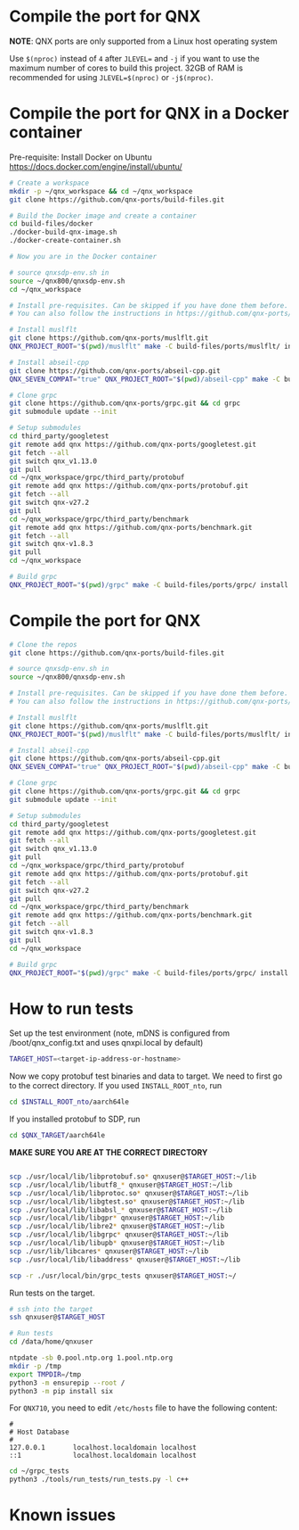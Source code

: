 # Compile the port for QNX

**NOTE**: QNX ports are only supported from a Linux host operating system

Use `$(nproc)` instead of `4` after `JLEVEL=` and `-j` if you want to use the maximum number of cores to build this project.
32GB of RAM is recommended for using `JLEVEL=$(nproc)` or `-j$(nproc)`.

# Compile the port for QNX in a Docker container

Pre-requisite: Install Docker on Ubuntu https://docs.docker.com/engine/install/ubuntu/
```bash
# Create a workspace
mkdir -p ~/qnx_workspace && cd ~/qnx_workspace
git clone https://github.com/qnx-ports/build-files.git

# Build the Docker image and create a container
cd build-files/docker
./docker-build-qnx-image.sh
./docker-create-container.sh

# Now you are in the Docker container

# source qnxsdp-env.sh in
source ~/qnx800/qnxsdp-env.sh
cd ~/qnx_workspace

# Install pre-requisites. Can be skipped if you have done them before.
# You can also follow the instructions in https://github.com/qnx-ports/build-files/tree/main/ports

# Install muslflt
git clone https://github.com/qnx-ports/muslflt.git
QNX_PROJECT_ROOT="$(pwd)/muslflt" make -C build-files/ports/muslflt/ install JLEVEL=16

# Install abseil-cpp
git clone https://github.com/qnx-ports/abseil-cpp.git
QNX_SEVEN_COMPAT="true" QNX_PROJECT_ROOT="$(pwd)/abseil-cpp" make -C build-files/ports/abseil-cpp/ install JLEVEL=16

# Clone grpc
git clone https://github.com/qnx-ports/grpc.git && cd grpc
git submodule update --init

# Setup submodules
cd third_party/googletest
git remote add qnx https://github.com/qnx-ports/googletest.git
git fetch --all
git switch qnx_v1.13.0 
git pull
cd ~/qnx_workspace/grpc/third_party/protobuf
git remote add qnx https://github.com/qnx-ports/protobuf.git
git fetch --all
git switch qnx-v27.2
git pull
cd ~/qnx_workspace/grpc/third_party/benchmark
git remote add qnx https://github.com/qnx-ports/benchmark.git
git fetch --all
git switch qnx-v1.8.3
git pull
cd ~/qnx_workspace

# Build grpc
QNX_PROJECT_ROOT="$(pwd)/grpc" make -C build-files/ports/grpc/ install JLEVEL=16

```

# Compile the port for QNX
```bash
# Clone the repos
git clone https://github.com/qnx-ports/build-files.git

# source qnxsdp-env.sh in
source ~/qnx800/qnxsdp-env.sh

# Install pre-requisites. Can be skipped if you have done them before.
# You can also follow the instructions in https://github.com/qnx-ports/build-files/tree/main/ports

# Install muslflt
git clone https://github.com/qnx-ports/muslflt.git
QNX_PROJECT_ROOT="$(pwd)/muslflt" make -C build-files/ports/muslflt/ install JLEVEL=16

# Install abseil-cpp
git clone https://github.com/qnx-ports/abseil-cpp.git
QNX_SEVEN_COMPAT="true" QNX_PROJECT_ROOT="$(pwd)/abseil-cpp" make -C build-files/ports/abseil-cpp/ install JLEVEL=16

# Clone grpc
git clone https://github.com/qnx-ports/grpc.git && cd grpc
git submodule update --init

# Setup submodules
cd third_party/googletest
git remote add qnx https://github.com/qnx-ports/googletest.git
git fetch --all
git switch qnx_v1.13.0 
git pull
cd ~/qnx_workspace/grpc/third_party/protobuf
git remote add qnx https://github.com/qnx-ports/protobuf.git
git fetch --all
git switch qnx-v27.2
git pull
cd ~/qnx_workspace/grpc/third_party/benchmark
git remote add qnx https://github.com/qnx-ports/benchmark.git
git fetch --all
git switch qnx-v1.8.3
git pull
cd ~/qnx_workspace

# Build grpc
QNX_PROJECT_ROOT="$(pwd)/grpc" make -C build-files/ports/grpc/ install JLEVEL=16
```

# How to run tests

Set up the test environment (note, mDNS is configured from
/boot/qnx_config.txt and uses qnxpi.local by default)
```bash
TARGET_HOST=<target-ip-address-or-hostname>
```
Now we copy protobuf test binaries and data to target. We need to first go to the correct directory.
If you used `INSTALL_ROOT_nto`, run 
```bash
cd $INSTALL_ROOT_nto/aarch64le
```

If you installed protobuf to SDP, run
```bash
cd $QNX_TARGET/aarch64le
```
**MAKE SURE YOU ARE AT THE CORRECT DIRECTORY**

```bash

scp ./usr/local/lib/libprotobuf.so* qnxuser@$TARGET_HOST:~/lib
scp ./usr/local/lib/libutf8_* qnxuser@$TARGET_HOST:~/lib
scp ./usr/local/lib/libprotoc.so* qnxuser@$TARGET_HOST:~/lib
scp ./usr/local/lib/libgtest.so* qnxuser@$TARGET_HOST:~/lib
scp ./usr/local/lib/libabsl_* qnxuser@$TARGET_HOST:~/lib
scp ./usr/local/lib/libgpr* qnxuser@$TARGET_HOST:~/lib
scp ./usr/local/lib/libre2* qnxuser@$TARGET_HOST:~/lib
scp ./usr/local/lib/libgrpc* qnxuser@$TARGET_HOST:~/lib
scp ./usr/local/lib/libupb* qnxuser@$TARGET_HOST:~/lib
scp ./usr/lib/libcares* qnxuser@$TARGET_HOST:~/lib
scp ./usr/local/lib/libaddress* qnxuser@$TARGET_HOST:~/lib

scp -r ./usr/local/bin/grpc_tests qnxuser@$TARGET_HOST:~/
```

Run tests on the target.
```bash
# ssh into the target
ssh qnxuser@$TARGET_HOST

# Run tests
cd /data/home/qnxuser

ntpdate -sb 0.pool.ntp.org 1.pool.ntp.org 
mkdir -p /tmp
export TMPDIR=/tmp
python3 -m ensurepip --root /  
python3 -m pip install six
```

For `QNX710`, you need to edit `/etc/hosts` file to have the following content:

```
#
# Host Database
#
127.0.0.1       localhost.localdomain localhost
::1             localhost.localdomain localhost
```

```bash
cd ~/grpc_tests
python3 ./tools/run_tests/run_tests.py -l c++
```

# Known issues
